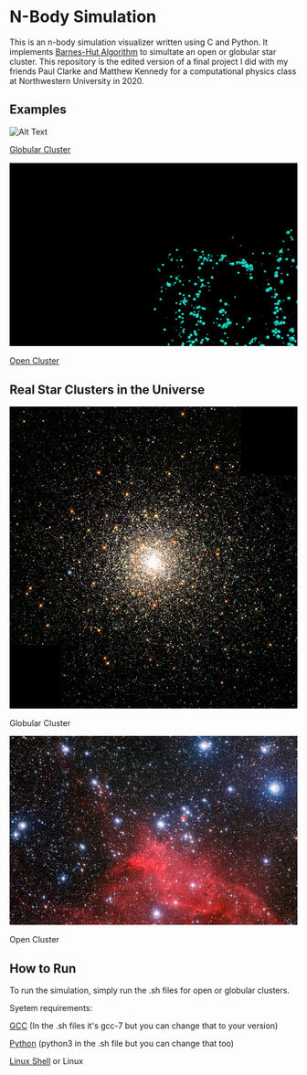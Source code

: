 # N-Body Simulation

This is an n-body simulation visualizer written using C and Python. It implements [Barnes-Hut Algorithm](https://en.wikipedia.org/wiki/Barnes%E2%80%93Hut_simulation) to simultate an open or globular star cluster. This repository is the edited version of a final project I did with my friends Paul Clarke and Matthew Kennedy for a computational physics class at Northwestern University in 2020.

## Examples
![Alt Text](demo/globular_gif.gif)

[Globular Cluster](https://en.wikipedia.org/wiki/Globular_cluster)

![Alt Text](demo/open_gif.gif)

[Open Cluster](https://en.wikipedia.org/wiki/Open_cluster)

## Real Star Clusters in the Universe
![Globular Cluster](demo/globular.jpg)

Globular Cluster

![Open Cluster](demo/open.jpg)

Open Cluster

## How to Run

To run the simulation, simply run the .sh files for open or globular clusters.

Syetem requirements: 

[GCC](https://gcc.gnu.org/) (In the .sh files it's gcc-7 but you can change that to your version)

[Python](https://www.python.org/downloads/) (python3 in the .sh file but you can change that too)

[Linux Shell](https://docs.microsoft.com/en-us/windows/wsl/install-win10) or Linux


